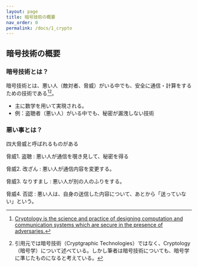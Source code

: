 ```yaml
---
layout: page
title: 暗号技術の概要
nav_order: 0
permalink: /docs/1_crypto
---
```


## 暗号技術の概要

### 暗号技術とは？

暗号技術とは、悪い人（敵対者、脅威）がいる中でも、安全に通信・計算をするための技術である[^cryptology-iacr-1][^cryptology-iacr-2]。
- 主に数学を用いて実現される。
- 例：盗聴者（悪い人）がいる中でも、秘密が漏洩しない技術

[^cryptology-iacr-1]: [Cryptology is the science and practice of designing computation and communication systems which are secure in the presence of adversaries.](https://www.iacr.org/) 
[^cryptology-iacr-2]: 引用元では暗号技術（Cryptgraphic Technologies）ではなく、Cryptology（暗号学）について述べている。しかし筆者は暗号技術についても、暗号学に準じたものになると考えている。

### 悪い事とは？

四大脅威と呼ばれるものがある

脅威1. 盗聴
: 悪い人が通信を覗き見して、秘密を得る

脅威2. 改ざん
: 悪い人が通信内容を変更する。

脅威3. なりすまし 
: 悪い人が別の人のふりをする。

脅威4. 否認
: 悪い人は、自身の送信した内容について、あとから「送っていない」という。
